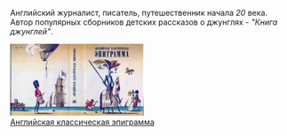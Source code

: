 Английский журналист, писатель, путешественник начала *20* века.
Автор популярных сборников детских рассказов о джунглях - *"Книга джунглей"*.


![](Английская%20классическая%20эпиграмма.jpg)  
[Английская классическая эпиграмма](Английская%20классическая%20эпиграмма.md)
